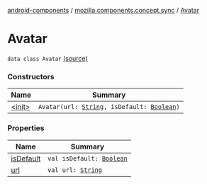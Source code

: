 [android-components](../../index.md) / [mozilla.components.concept.sync](../index.md) / [Avatar](./index.md)

# Avatar

`data class Avatar` [(source)](https://github.com/mozilla-mobile/android-components/blob/master/components/concept/sync/src/main/java/mozilla/components/concept/sync/OAuthAccount.kt#L127)

### Constructors

| Name | Summary |
|---|---|
| [&lt;init&gt;](-init-.md) | `Avatar(url: `[`String`](https://kotlinlang.org/api/latest/jvm/stdlib/kotlin/-string/index.html)`, isDefault: `[`Boolean`](https://kotlinlang.org/api/latest/jvm/stdlib/kotlin/-boolean/index.html)`)` |

### Properties

| Name | Summary |
|---|---|
| [isDefault](is-default.md) | `val isDefault: `[`Boolean`](https://kotlinlang.org/api/latest/jvm/stdlib/kotlin/-boolean/index.html) |
| [url](url.md) | `val url: `[`String`](https://kotlinlang.org/api/latest/jvm/stdlib/kotlin/-string/index.html) |
